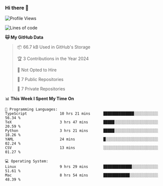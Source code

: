 ### Hi there 👋

<!--
**huayuan4396/huayuan4396** is a ✨ _special_ ✨ repository because its `README.md` (this file) appears on your GitHub profile.

Here are some ideas to get you started:

- 🔭 I’m currently working on ...
- 🌱 I’m currently learning ...
- 👯 I’m looking to collaborate on ...
- 🤔 I’m looking for help with ...
- 💬 Ask me about ...
- 📫 How to reach me: ...
- 😄 Pronouns: ...
- ⚡ Fun fact: ...
-->

<!--START_SECTION:waka-->
![Profile Views](http://img.shields.io/badge/Profile%20Views-1-blue)

![Lines of code](https://img.shields.io/badge/From%20Hello%20World%20I%27ve%20Written-239.3%20thousand%20lines%20of%20code-blue)

**🐱 My GitHub Data** 

> 📦 66.7 kB Used in GitHub's Storage 
 > 
> 🏆 3 Contributions in the Year 2024
 > 
> 🚫 Not Opted to Hire
 > 
> 📜 7 Public Repositories 
 > 
> 🔑 7 Private Repositories 
 > 
📊 **This Week I Spent My Time On** 

```text
💬 Programming Languages: 
TypeScript               10 hrs 21 mins      ██████████████░░░░░░░░░░░   56.34 % 
TeX                      3 hrs 47 mins       █████░░░░░░░░░░░░░░░░░░░░   20.59 % 
Python                   3 hrs 21 mins       █████░░░░░░░░░░░░░░░░░░░░   18.26 % 
YAML                     24 mins             █░░░░░░░░░░░░░░░░░░░░░░░░   02.24 % 
CSV                      13 mins             ░░░░░░░░░░░░░░░░░░░░░░░░░   01.27 % 

💻 Operating System: 
Linux                    9 hrs 29 mins       █████████████░░░░░░░░░░░░   51.61 % 
Mac                      8 hrs 54 mins       ████████████░░░░░░░░░░░░░   48.39 % 
```


<!--END_SECTION:waka-->

